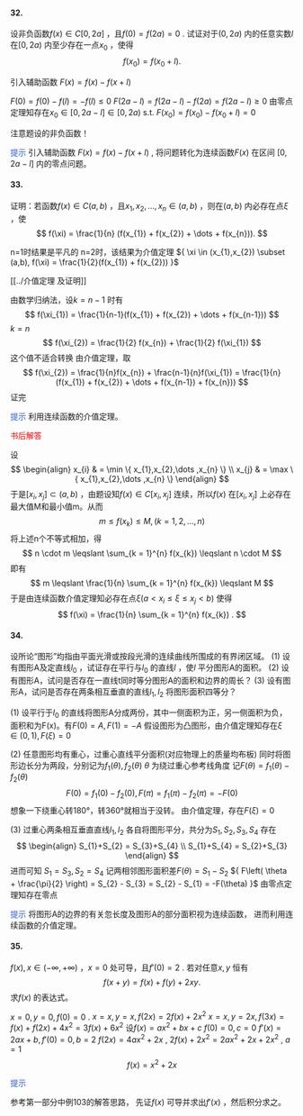 
#### 32.
设非负函数${ f(x) \in C[0, 2a] }$ ，且${ f(0) = f(2a) = 0 }$ .
试证对于${ (0, 2a) }$ 内的任意实数${ l }$ 在${ [0, 2a) }$ 内至少存在一点${ x_{0} }$ ，使得
$$
f(x_{0}) = f(x_{0} + l).
$$

引入辅助函数
${ F(x) = f(x) - f(x + l) }$ 

${ F(0) = f(0) - f(l) = -f(l) \leqslant 0 }$ 
${ F(2a-l) = f(2a-l) - f(2a) = f(2a-l) \geqslant 0 }$ 
由零点定理知存在${ x_{0} \in [0, 2a-l] \in [0,2a) }$ s.t.
${ F(x_{0}) = f(x_{0}) - f(x_{0} + l) = 0 }$ 

注意题设的非负函数！


<font color="#245bdb">提示</font>
引入辅助函数 ${ F(x) = f(x) - f(x+l) }$ , 将问题转化为连续函数${ F(x) }$ 在区间 ${ [0, 2a-l] }$  内的零点问题。




#### 33.
证明：若函数${ f(x) \in C(a,b) }$ ，且${ x_{1},x_{2},\dots,x_{n} \in (a,b) }$ ，则在${ (a,b) }$ 内必存在点${ \xi  }$ ，使
$$
f(\xi) = \frac{1}{n} (f(x_{1}) + f(x_{2}) + \dots + f(x_{n})).
$$

n=1时结果是平凡的
n=2时，该结果为介值定理
${ \xi \in (x_{1},x_{2}) \subset (a,b), f(\xi) = \frac{1}{2}(f(x_{1}) + f(x_{2})) }$ 

[[../介值定理 及证明]]

由数学归纳法，设${ k=n-1 }$ 时有
$$
f(\xi_{1}) = \frac{1}{n-1}(f(x_{1}) + f(x_{2}) + \dots + f(x_{n-1}))
$$
${ k = n }$ 
$$
f(\xi_{2}) = \frac{1}{2} f(x_{n}) + \frac{1}{2} f(\xi_{1})
$$
这个值不适合转换
由介值定理，取
$$
f(\xi_{2}) = \frac{1}{n}f(x_{n}) + \frac{n-1}{n}f(\xi_{1})
= \frac{1}{n} (f(x_{1}) + f(x_{2}) + \dots + f(x_{n-1}) + f(x_{n}))
$$
证完


<font color="#245bdb">提示</font>
利用连续函数的介值定理。

<font color="#ff0000">书后解答</font>

设 
$$
\begin{align}
x_{i} & = \min \{ x_{1},x_{2},\dots ,x_{n} \} \\
x_{j} & = \max \{ x_{1},x_{2},\dots ,x_{n} \}
\end{align}
$$
于是${ [x_{i}, x_{j}] \subset (a,b) }$ ，由题设知${ f(x) \in C[x_{i}, x_{j}] }$ 连续，所以${ f(x) }$ 在${ [x_{i}, x_{j}] }$ 上必存在最大值M和最小值m。从而
$$
m \leqslant f(x_{k}) \leqslant M, (k = 1,2,\dots , n)
$$
将上述n个不等式相加，得
$$
n \cdot  m \leqslant \sum_{k = 1}^{n} f(x_{k}) \leqslant n \cdot  M
$$
即有
$$
m \leqslant \frac{1}{n} \sum_{k = 1}^{n} f(x_{k}) \leqslant M
$$
于是由连续函数介值定理知必存在点${ \xi (a< x_{i} \leqslant \xi \leqslant x_{j} < b) }$ 
使得
$$
f(\xi) = \frac{1}{n} \sum_{k = 1}^{n} f(x_{k}) .
$$



#### 34.
设所论“图形”均指由平面光滑或按段光滑的连续曲线所围成的有界闭区域。
(1) 设有图形A及定直线${ l_{0} }$ ，试证存在平行与${ l_{0} }$ 的直线${ l }$ ，使${ l }$ 平分图形A的面积。
(2) 设有图形A，试问是否存在一直线t同时等分图形A的面积和边界的周长？
(3) 设有图形A，试问是否存在两条相互垂直的直线${ l_{1},l_{2} }$ 将图形面积四等分？

(1)
设平行于${ l_{0} }$ 的直线将图形A分成两份，其中一侧面积为正，另一侧面积为负，面积和为F(x)。有${F(0) = A, F(1)=-A}$
假设图形为凸图形，由介值定理知存在${ \xi \in (0,1), F(\xi) = 0 }$ 

(2)
任意图形均有重心，过重心直线平分面积(对应物理上的质量均布板)
同时将图形边长分为两段，分别记为${ f_{1}(\theta), f_{2}(\theta) }$ ${ \theta }$ 为绕过重心参考线角度
记${ F(\theta) = f_{1}(\theta) - f_{2}(\theta) }$ 
$$
F(0) = f_{1}(0) - f_{2}(0), F(\pi) = f_{1}(\pi) - f_{2}(\pi) = -F(0)
$$
想象一下绕重心转180°，转360°就相当于没转。
由介值定理，存在${ F(\xi) = 0 }$ 

(3)
过重心两条相互垂直直线${ l_{1},l_{2} }$ 各自将图形平分，共分为${ S_{1},S_{2},S_{3},S_{4} }$ 
存在
$$
\begin{align}
S_{1}+S_{2} = S_{3}+S_{4} \\
S_{1}+S_{4} = S_{2}+S_{3}
\end{align}
$$
进而可知 ${ S_{1} = S_{3}, S_{2} = S_{4} }$ 
记两相邻图形面积差${ F(\theta) = S_{1} - S_{2} }$ 
${ F\left( \theta + \frac{\pi}{2} \right) = S_{2} - S_{3} = S_{2} - S_{1} = -F(\theta) }$ 
由零点定理知存在零点


<font color="#245bdb">提示</font>
将图形A的边界的有关忽长度及图形A的部分面积视为连续函数，
进而利用连续函数的介值定理。



#### 35.
${ f(x), x \in (-\infty, +\infty) }$ ，${ x=0 }$ 处可导，且${ f'(0) = 2 }$ .
若对任意${ x,y }$ 恒有
$$
f(x+y) = f(x) + f(y) + 2xy.
$$
求${ f(x) }$ 的表达式。

${ x=0,y=0, f(0) = 0 }$ .
${ x=x,y=x, f(2x) = 2f(x) + 2x^{2} }$ 
${ x=x,y=2x, f(3x) = f(x) + f(2x) + 4x^{2} = 3f(x) + 6x^{2} }$ 
设${ f(x) = ax^{2}+bx + c }$ 
${ f(0) = 0, c = 0 }$ 
${ f'(x) = 2ax + b, f'(0) = 0, b = 2 }$ 
${ f(2x) = 4ax^{2} + 2x }$ , ${ 2f(x) + 2x^{2} = 2ax^{2} + 2x + 2x^{2} }$ , ${ a = 1 }$ 
$$
f(x) = x^{2} + 2x
$$


<font color="#245bdb">提示</font>

参考第一部分中例103的解答思路，
先证${ f(x) }$ 可导并求出${ f'(x) }$ ，然后积分求之。

